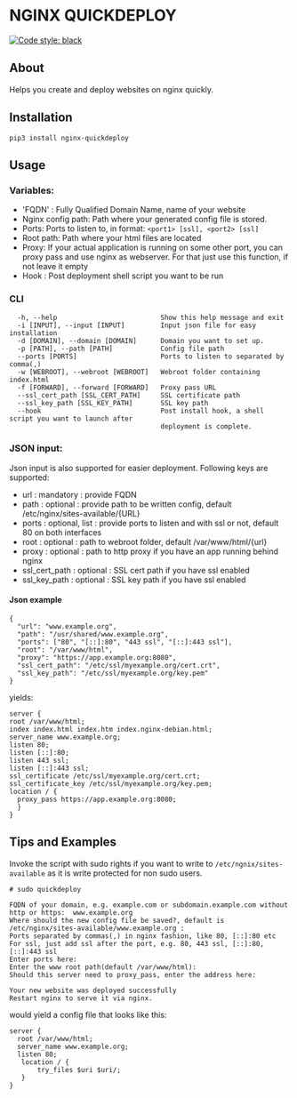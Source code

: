 # NGINX QUICKDEPLOY

[![Code style: black](https://img.shields.io/badge/code%20style-black-000000.svg)](https://github.com/psf/black)

## About

Helps you create and deploy websites on nginx quickly.

## Installation

`pip3 install nginx-quickdeploy`

## Usage

### Variables:

- 'FQDN' : Fully Qualified Domain Name, name of your website
- Nginx config path: Path where your generated config file is stored.
- Ports: Ports to listen to, in format: `<port1> [ssl], <port2> [ssl]`
- Root path: Path where your html files are located
- Proxy: If your actual application is running on some other port, you can proxy pass and use nginx as webserver. For that just use this function, if not leave it empty
- Hook : Post deployment shell script you want to be run

### CLI

```
  -h, --help                          Show this help message and exit
  -i [INPUT], --input [INPUT]         Input json file for easy installation
  -d [DOMAIN], --domain [DOMAIN]      Domain you want to set up.
  -p [PATH], --path [PATH]            Config file path
  --ports [PORTS]                     Ports to listen to separated by comma(,)
  -w [WEBROOT], --webroot [WEBROOT]   Webroot folder containing index.html
  -f [FORWARD], --forward [FORWARD]   Proxy pass URL
  --ssl_cert_path [SSL_CERT_PATH]     SSL certificate path
  --ssl_key_path [SSL_KEY_PATH]       SSL key path
  --hook                              Post install hook, a shell script you want to launch after
                                      deployment is complete.
```

### JSON input:

Json input is also supported for easier deployment. Following keys are supported:

- url : mandatory : provide FQDN
- path : optional : provide path to be written config, default /etc/nginx/sites-available/{URL}
- ports : optional, list : provide ports to listen and with ssl or not, default 80 on both interfaces
- root : optional : path to webroot folder, default /var/www/html/{url}
- proxy : optional : path to http proxy if you have an app running behind nginx
- ssl_cert_path : optional : SSL cert path if you have ssl enabled
- ssl_key_path : optional : SSL key path if you have ssl enabled

#### Json example

```
{
  "url": "www.example.org",
  "path": "/usr/shared/www.example.org",
  "ports": ["80", "[::]:80", "443 ssl", "[::]:443 ssl"],
  "root": "/var/www/html",
  "proxy": "https://app.example.org:8080",
  "ssl_cert_path": "/etc/ssl/myexample.org/cert.crt",
  "ssl_key_path": "/etc/ssl/myexample.org/key.pem"
}
```

yields:

```
server {
root /var/www/html;
index index.html index.htm index.nginx-debian.html;
server_name www.example.org;
listen 80;
listen [::]:80;
listen 443 ssl;
listen [::]:443 ssl;
ssl_certificate /etc/ssl/myexample.org/cert.crt;
ssl_certificate_key /etc/ssl/myexample.org/key.pem;
location / {
  proxy_pass https://app.example.org:8080;
  }
}
```

## Tips and Examples

Invoke the script with sudo rights if you want to write to `/etc/ngnix/sites-available` as it is write protected for non sudo users.

`# sudo quickdeploy`

```
FQDN of your domain, e.g. example.com or subdomain.example.com without http or https:  www.example.org
Where should the new config file be saved?, default is /etc/nginx/sites-available/www.example.org :
Ports separated by commas(,) in nginx fashion, like 80, [::]:80 etc
For ssl, just add ssl after the port, e.g. 80, 443 ssl, [::]:80, [::]:443 ssl
Enter ports here:
Enter the www root path(default /var/www/html):
Should this server need to proxy_pass, enter the address here:

Your new website was deployed successfully
Restart nginx to serve it via nginx.
```

would yield a config file that looks like this:

```
server {
  root /var/www/html;
  server_name www.example.org;
  listen 80;
   location / {
       try_files $uri $uri/;
   }
}
```
